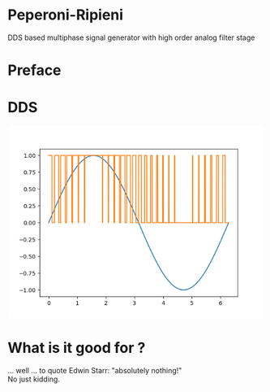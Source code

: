 # Peperoni-Ripieni
DDS based multiphase signal generator with high order analog filter  stage
# Preface

# DDS
![DDS](./AppNotes/DDS_Sinus.png)

# What is it good for ?
... well ... to quote Edwin Starr: "absolutely nothing!"   
No just kidding. 
